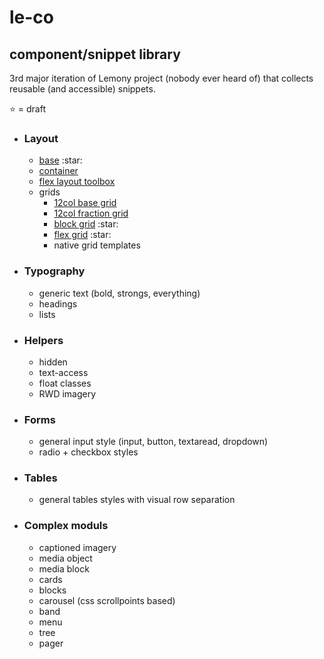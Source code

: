 # le-co

## component/snippet library
3rd major iteration of Lemony project (nobody ever heard of) that collects reusable (and accessible) snippets.

:star: = draft  



<ul>
    <li><h3>Layout</h3>
        <ul>
            <li><a href="layout/base.css">base</a> :star:</li>
            <li><a href="layout/container/container.css">container</a></li>
            <li><a href="#">flex layout toolbox</a> </li>
            <li>grids
                <ul>
                    <li><a href="layout/grids/float/float.css">12col base grid</a></li>
                    <li><a href="layout/grids/fraction/fraction.css">12col fraction grid</a></li>
                    <li><a href="layout/grids/block/block.css">block grid</a> :star:</li>
                    <li><a href="layout/grids/flex/flex.css">flex grid</a>  :star:</li>
                    <li>native grid templates</li>
                </ul>
            </li>
        </ul>
    </li>
    <li><h3>Typography</h3>
        <ul>
            <li>generic text (bold, strongs, everything)</li>
            <li>headings</li>
            <li>lists</li>
        </ul>
    </li>
    <li><h3>Helpers</h3>
        <ul>
            <li>hidden</li>
            <li>text-access</li>
            <li>float classes</li>
            <li>RWD imagery</li>
        </ul>
    </li>
    <li><h3>Forms</h3>
        <ul>
            <li>general input style (input, button, textaread, dropdown)</li>
            <li>radio + checkbox styles</li>
        </ul>
    </li>
    <li><h3>Tables</h3>
        <ul>
            <li>general tables styles with visual row separation</li>
        </ul>
    </li>
    <li><h3>Complex moduls</h3>
        <ul>
            <li>captioned imagery</li>
            <li>media object</li>
            <li>media block</li>
            <li>cards</li>
            <li>blocks</li>
            <li>carousel (css scrollpoints based)</li>
            <li>band</li>
            <li>menu</li>
            <li>tree</li>
            <li>pager</li>
        </ul>
    </li>
</ul>


